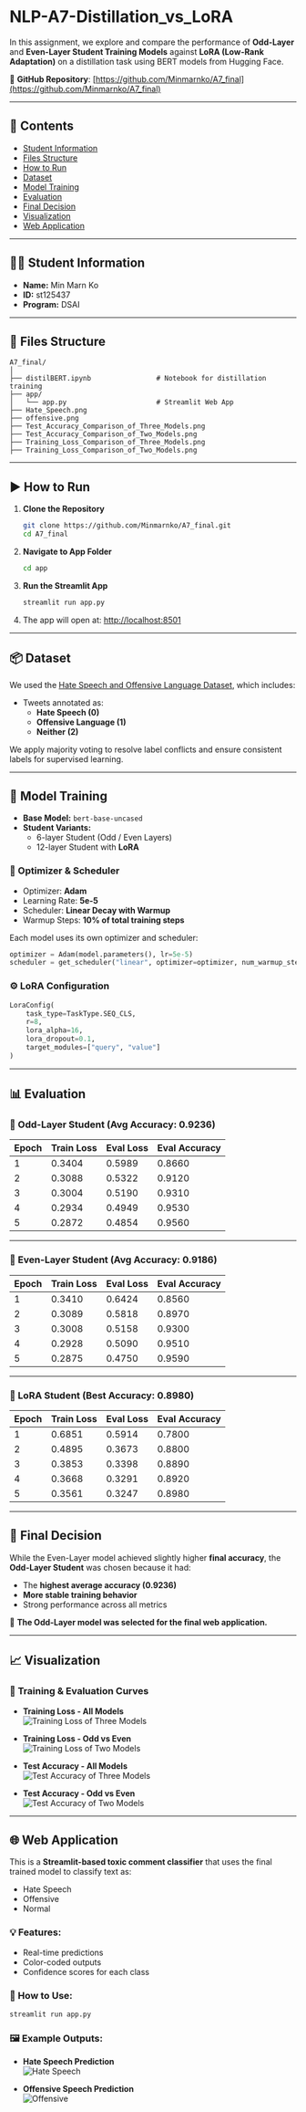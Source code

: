# NLP-A7-Distillation_vs_LoRA

In this assignment, we explore and compare the performance of **Odd-Layer** and **Even-Layer Student Training Models** against **LoRA (Low-Rank Adaptation)** on a distillation task using BERT models from Hugging Face.

🔗 **GitHub Repository**: [https://github.com/Minmarnko/A7_final](https://github.com/Minmarnko/A7_final)

---

## 📑 Contents
- [Student Information](#student-information)
- [Files Structure](#files-structure)
- [How to Run](#how-to-run)
- [Dataset](#dataset)
- [Model Training](#model-training)
- [Evaluation](#evaluation)
- [Final Decision](#final-decision)
- [Visualization](#visualization)
- [Web Application](#web-application)

---

## 👨‍🎓 Student Information
- **Name:** Min Marn Ko  
- **ID:** st125437  
- **Program:** DSAI

---

## 📁 Files Structure
```
A7_final/
│
├── distilBERT.ipynb                # Notebook for distillation training
├── app/
│   └── app.py                      # Streamlit Web App
├── Hate_Speech.png
├── offensive.png
├── Test_Accuracy_Comparison_of_Three_Models.png
├── Test_Accuracy_Comparison_of_Two_Models.png
├── Training_Loss_Comparison_of_Three_Models.png
├── Training_Loss_Comparison_of_Two_Models.png
```

---

## ▶️ How to Run

1. **Clone the Repository**
   ```bash
   git clone https://github.com/Minmarnko/A7_final.git
   cd A7_final
   ```

2. **Navigate to App Folder**
   ```bash
   cd app
   ```

3. **Run the Streamlit App**
   ```bash
   streamlit run app.py
   ```

4. The app will open at: [http://localhost:8501](http://localhost:8501)

---

## 📦 Dataset

We used the [Hate Speech and Offensive Language Dataset](https://huggingface.co/datasets/tdavidson/hate_speech_offensive), which includes:

- Tweets annotated as:
  - **Hate Speech (0)**
  - **Offensive Language (1)**
  - **Neither (2)**

We apply majority voting to resolve label conflicts and ensure consistent labels for supervised learning.

---

## 🧠 Model Training

- **Base Model:** `bert-base-uncased`
- **Student Variants:**  
  - 6-layer Student (Odd / Even Layers)  
  - 12-layer Student with **LoRA**

### 🔧 Optimizer & Scheduler

- Optimizer: **Adam**
- Learning Rate: **5e-5**
- Scheduler: **Linear Decay with Warmup**
- Warmup Steps: **10% of total training steps**

Each model uses its own optimizer and scheduler:
```python
optimizer = Adam(model.parameters(), lr=5e-5)
scheduler = get_scheduler("linear", optimizer=optimizer, num_warmup_steps=0, num_training_steps=total_steps)
```

### ⚙️ LoRA Configuration
```python
LoraConfig(
    task_type=TaskType.SEQ_CLS,
    r=8,
    lora_alpha=16,
    lora_dropout=0.1,
    target_modules=["query", "value"]
)
```

---

## 📊 Evaluation

### 🔹 Odd-Layer Student (Avg Accuracy: **0.9236**)

| Epoch | Train Loss | Eval Loss | Eval Accuracy |
|-------|------------|-----------|---------------|
| 1     | 0.3404     | 0.5989    | 0.8660        |
| 2     | 0.3088     | 0.5322    | 0.9120        |
| 3     | 0.3004     | 0.5190    | 0.9310        |
| 4     | 0.2934     | 0.4949    | 0.9530        |
| 5     | 0.2872     | 0.4854    | 0.9560        |

---

### 🔹 Even-Layer Student (Avg Accuracy: **0.9186**)

| Epoch | Train Loss | Eval Loss | Eval Accuracy |
|-------|------------|-----------|---------------|
| 1     | 0.3410     | 0.6424    | 0.8560        |
| 2     | 0.3089     | 0.5818    | 0.8970        |
| 3     | 0.3008     | 0.5158    | 0.9300        |
| 4     | 0.2928     | 0.5090    | 0.9510        |
| 5     | 0.2875     | 0.4750    | 0.9590        |

---

### 🔹 LoRA Student (Best Accuracy: **0.8980**)

| Epoch | Train Loss | Eval Loss | Eval Accuracy |
|-------|------------|-----------|---------------|
| 1     | 0.6851     | 0.5914    | 0.7800        |
| 2     | 0.4895     | 0.3673    | 0.8800        |
| 3     | 0.3853     | 0.3398    | 0.8890        |
| 4     | 0.3668     | 0.3291    | 0.8920        |
| 5     | 0.3561     | 0.3247    | 0.8980        |

---

## 🏁 Final Decision

While the Even-Layer model achieved slightly higher **final accuracy**, the **Odd-Layer Student** was chosen because it had:

- The **highest average accuracy (0.9236)**
- **More stable training behavior**
- Strong performance across all metrics

📌 **The Odd-Layer model was selected for the final web application.**

---

## 📈 Visualization

### 🔹 Training & Evaluation Curves

- **Training Loss - All Models**  
  ![Training Loss of Three Models](./Training_Loss_Comparison_of_Three_Models.png)

- **Training Loss - Odd vs Even**  
  ![Training Loss of Two Models](./Training_Loss_Comparison_of_Two_Models.png)

- **Test Accuracy - All Models**  
  ![Test Accuracy of Three Models](./Test_Accuracy_Comparison_of_Three_Models.png)

- **Test Accuracy - Odd vs Even**  
  ![Test Accuracy of Two Models](./Test_Accuracy_Comparison_of_Two_Models.png)

---

## 🌐 Web Application

This is a **Streamlit-based toxic comment classifier** that uses the final trained model to classify text as:

- Hate Speech  
- Offensive  
- Normal  

### 💡 Features:
- Real-time predictions
- Color-coded outputs
- Confidence scores for each class

### 🚀 How to Use:
```bash
streamlit run app.py
```

### 🖼️ Example Outputs:

- **Hate Speech Prediction**  
  ![Hate Speech](./Hate_Speech.png)

- **Offensive Speech Prediction**  
  ![Offensive](./offensive.png)
